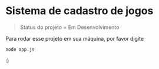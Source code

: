 <h1> Sistema de cadastro de jogos</h1>

> Status do projeto = Em Desenvolvimento

Para rodar esse projeto em sua máquina, por favor digite

```
node app.js
```
:)
